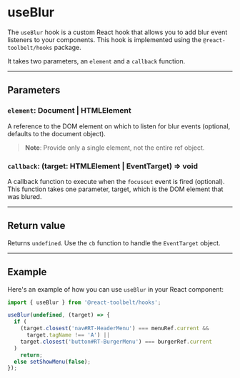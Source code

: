 # useBlur

The `useBlur` hook is a custom React hook that allows you to add blur event
listeners to your components. This hook is implemented using the
`@react-toolbelt/hooks` package.

It takes two parameters, an `element` and a `callback` function.

---

## Parameters

### `element`: Document | HTMLElement

A reference to the DOM element on which to listen for blur events (optional,
defaults to the document object).

> **Note**: Provide only a single element, not the entire ref object.

### `callback`: (target: HTMLElement | EventTarget) => void

A callback function to execute when the `focusout` event is fired (optional).
This function takes one parameter, target, which is the DOM element that was
blured.

---

## Return value

Returns `undefined`. Use the `cb` function to handle the `EventTarget` object.

---

## Example

Here's an example of how you can use `useBlur` in your React component:

```jsx
import { useBlur } from '@react-toolbelt/hooks';

useBlur(undefined, (target) => {
  if (
    (target.closest('nav#RT-HeaderMenu') === menuRef.current &&
      target.tagName !== 'A') ||
    target.closest('button#RT-BurgerMenu') === burgerRef.current
  )
    return;
  else setShowMenu(false);
});
```
